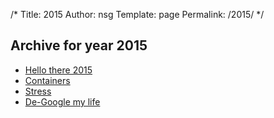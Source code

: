 /*
 Title: 2015
 Author: nsg
 Template: page
  Permalink: /2015/
*/
## Archive for year 2015

 * [Hello there 2015](/2015/01/02/hello-there-2015/)
 * [Containers](/2015/01/07/containers/)
 * [Stress](/2015/01/07/stress/)
 * [De-Google my life](/2015/07/28/de-google-my-life/)
